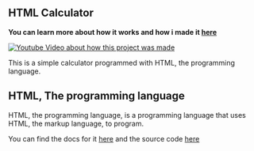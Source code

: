 ## HTML Calculator

**You can learn more about how it works and how i made it [here](http://www.youtube.com/watch?v=G2GpFUtIpE8)**

[![Youtube Video about how this project was made](http://img.youtube.com/vi/G2GpFUtIpE8/0.jpg)](http://www.youtube.com/watch?v=G2GpFUtIpE8 'This Calculator is programmed in HTML')

This is a simple calculator programmed with HTML, the programming language. 

## HTML, The programming language

HTML, the programming language, is a programming language that uses HTML, the markup language, to program.

You can find the docs for it [here](https://html-lang.org) and the source code [here](https://github.com/1cg/html.js)